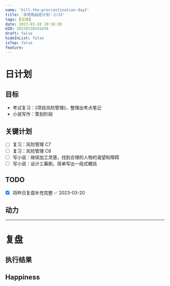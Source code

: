 ```yaml
---
name: 'kill-the-procrastination-day2'
title: '杀死拖延症计划：2/15'
tags: [日常]
date: 2023-03-20 19:18:38
UID: 20230320191838
draft: false
hideInList: false
isTop: false
feature: 
---
```




# 日计划
## 目标
- 考试复习：《项目风险管理》，整理出考点笔记
- 小说写作：策划阶段

## 关键计划
- [ ] 复习：风险管理 C7
- [ ] 复习：风险管理 C8
- [ ] 写小说：继续加工灵感，找到合理的人物的渴望和障碍
- [ ] 写小说：设计三幕剧，简单写出一段式概括

## TODO
- [x] 将昨日复盘补充完整 ✅ 2023-03-20

## 动力


---

# 复盘
## 执行结果

## Happiness 